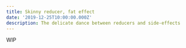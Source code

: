 ```yaml
---
title: Skinny reducer, fat effect
date: '2019-12-25T10:00:00.000Z'
description: The delicate dance between reducers and side-effects
---
```


WIP
